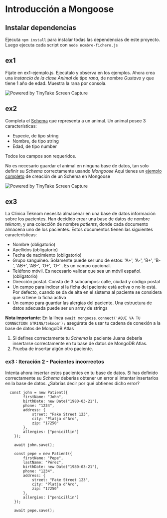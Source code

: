 # Introducción a Mongoose

## Instalar dependencias

Ejecuta `npm install` para instalar todas las dependencias de este proyecto.
Luego ejecuta cada script con `node nombre-fichero.js`

## ex1

Fíjate en ex1-ejemplo.js. Ejecútalo y observa en los ejemplos.
Ahora crea una *instancia de la clase Animal* de tipo _rana_, de nombre _Gustavo_ y que tiene 1 año de edad.
Muestra la rana por consola.

<img src="https://oscarm.tinytake.com/media/1779242?filename=1750071578698_TinyTake16-06-2025-12-59-34_638856683781840953.png&sub_type=thumbnail_preview&type=attachment&width=794&height=103" title="Powered by TinyTake Screen Capture"/><br>

## ex2

Completa  el [Schema](https://mongoosejs.com/docs/guide.html#definition) que representa a un animal.
Un animal posee 3 características:

- Especie, de tipo string
- Nombre, de tipo string
- Edad, de tipo number

Todos los campos son requeridos.

No es necesario guardar el animal en ninguna base de datos, tan solo definir su _Schema_ correctamente usando _Mongoose_
Aquí tienes un [ejemplo completo](https://github.com/omiras/ejemplos-backend-ironhack/edit/main/mongoose/app-dungeon-dragons-solution.js) de creación de un Schema en Mongoose

<img src="https://oscarm.tinytake.com/media/177924f?filename=1750071794503_TinyTake16-06-2025-01-03-12_638856685938065377.png&sub_type=thumbnail_preview&type=attachment&width=627&height=169" title="Powered by TinyTake Screen Capture"/><br>

## ex3

La Clínica Teknom necesita almacenar en una base de datos información sobre los pacientes.
Han decidido crear una base de datos de nombre _teknom_, y una colección de nombre _patients_, donde cada documento almacena uno de los pacientes. Estos documentos tienen las siguientes características:

- Nombre (obligatorio)
- Apellidos (obligatorio)
- Fecha de nacimiento (obligatorio)
- Grupo sanguíneo. Solamente puede ser uno de estos: 'A+', 'A-', 'B+', 'B-', 'AB+', 'AB-', 'O+', 'O-' . Es un campo opcional.
- Teléfono móvil. Es necesario validar que sea un móvil español. (obligatorio)
- Dirección postal. Consta de 3 subcampos: calle, ciudad y código postal
- Un campo para indicar si la ficha del paciente está activa o no lo está. Por defecto, cuando se da de alta en el sistema al paciente se considera que *sí* tiene la ficha activa
- Un campo para guardar las alergias del paciente. Una estructura de datos adecuada puede ser un array de strings

**Nota importante**: En la línea `await mongoose.connect('AQUI VA TU CONNECTION STRING/teknom');` asegúrate de usar tu cadena de conexión a la base de datos de MongoDB Atlas

1. Si defines correctamente tu _Schema_ la paciente Juana debería insertarse correctamente en tu base de datos de MongoDB Atlas.
2. Prueba de insertar algún otro paciente.

### ex3 : Iteración 2 - Pacientes incorrectos

Intenta ahora insertar estos pacientes en tu base de datos.
Si has definido correctamente su _Schema_ deberías obtener un error al intentar insertarlos en la base de datos. ¿Sabrías decir por qué obtienes dicho error?

```
  const john = new Patient({
        firstName: "John",
        birthDate: new Date("1980-03-21"),
        phone: "1234",
        address: {
            street: "Fake Street 123",
            city: "Platja d'Aro",
            zip: "17250"
        },
        allergies: ["penicillin"]
    });

    await john.save();
```

```
    const pepe = new Patient({
        firstName: "Pepe",
        lastName: "Pérez",
        birthDate: new Date("1980-03-21"),
        phone: "1234",
        address: {
            street: "Fake Street 123",
            city: "Platja d'Aro",
            zip: "17250"
        },
        allergies: ["penicillin"]
    });

    await pepe.save();
```





